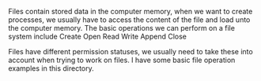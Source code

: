 Files contain stored data in the computer memory, when we want to create processes, we usually have to access the content of the file and load unto the computer memory. The basic operations we can perform on a file system include 
Create
Open
Read
Write
Append
Close 

Files have different permission statuses, we usually need to take these into account when trying to work on files. I have some basic file operation examples in this directory.
